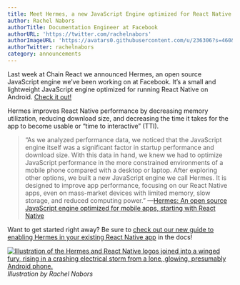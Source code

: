 ```yaml
---
title: Meet Hermes, a new JavaScript Engine optimized for React Native
author: Rachel Nabors
authorTitle: Documentation Engineer at Facebook
authorURL: 'https://twitter.com/rachelnabors'
authorImageURL: 'https://avatars0.githubusercontent.com/u/236306?s=460&v=4'
authorTwitter: rachelnabors
category: announcements
---
```


Last week at Chain React we announced Hermes, an open source JavaScript engine we’ve been working on at Facebook. It’s a small and lightweight JavaScript engine optimized for running React Native on Android. [Check it out!](https://code.fb.com/android/hermes/)

Hermes improves React Native performance by decreasing memory utilization, reducing download size, and decreasing the time it takes for the app to become usable or “time to interactive” (TTI).

> “As we analyzed performance data, we noticed that the JavaScript engine itself was a significant factor in startup performance and download size. With this data in hand, we knew we had to optimize JavaScript performance in the more constrained environments of a mobile phone compared with a desktop or laptop. After exploring other options, we built a new JavaScript engine we call Hermes. It is designed to improve app performance, focusing on our React Native apps, even on mass-market devices with limited memory, slow storage, and reduced computing power.” —[Hermes: An open source JavaScript engine optimized for mobile apps, starting with React Native](https://code.fb.com/android/hermes/)

Want to get started right away? Be sure to [check out our new guide to enabling Hermes in your existing React Native app](/docs/hermes/) in the docs!

[![Illustration of the Hermes and React Native logos joined into a winged fury, rising in a crashing electrical storm from a lone, glowing, presumably Android phone.](./assets/2019_hermes-launch-illo-rachel-nabors.jpg)](https://code.fb.com/android/hermes/) _Illustration by Rachel Nabors_
